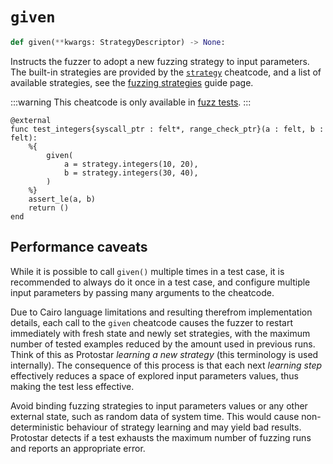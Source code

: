 # `given`

```python
def given(**kwargs: StrategyDescriptor) -> None:
```

Instructs the fuzzer to adopt a new fuzzing strategy to input parameters.
The built-in strategies are provided by the [`strategy`](./strategy.md) cheatcode, and a list of
available strategies, see the [fuzzing strategies](../03-fuzzing/strategies.md) guide page.

:::warning
This cheatcode is only available in [fuzz tests](../fuzzing).
:::

```cairo title="Example"
@external
func test_integers{syscall_ptr : felt*, range_check_ptr}(a : felt, b : felt):
    %{
        given(
            a = strategy.integers(10, 20),
            b = strategy.integers(30, 40),
        )
    %}
    assert_le(a, b)
    return ()
end
```

## Performance caveats

While it is possible to call `given()` multiple times in a test case,
it is recommended to always do it once in a test case,
and configure multiple input parameters by passing many arguments to the cheatcode.

Due to Cairo language limitations and resulting therefrom implementation details,
each call to the `given` cheatcode causes the fuzzer to restart immediately with fresh state
and newly set strategies,
with the maximum number of tested examples reduced by the amount used in previous runs.
Think of this as Protostar _learning a new strategy_ (this terminology is used internally).
The consequence of this process is that each next _learning step_ effectively reduces a space
of explored input parameters values, thus making the test less effective.

Avoid binding fuzzing strategies to input parameters values or any other external state,
such as random data of system time.
This would cause non-deterministic behaviour of strategy learning and may yield bad results.
Protostar detects if a test exhausts the maximum number of fuzzing runs and reports an appropriate
error.
